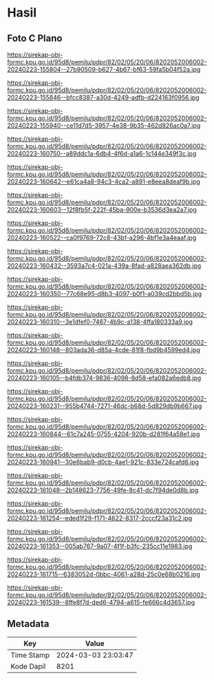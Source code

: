 # Hasil

## Foto C Plano

https://sirekap-obj-formc.kpu.go.id/95d8/pemilu/pdpr/82/02/05/20/06/8202052006002-20240223-155804--27b90509-b627-4b67-bf63-59fa5b04f52a.jpg

https://sirekap-obj-formc.kpu.go.id/95d8/pemilu/pdpr/82/02/05/20/06/8202052006002-20240223-155846--bfcc8387-a30d-4249-adfb-d224163f0956.jpg

https://sirekap-obj-formc.kpu.go.id/95d8/pemilu/pdpr/82/02/05/20/06/8202052006002-20240223-155940--ce11d7d5-3957-4e38-9b35-462d826ac0a7.jpg

https://sirekap-obj-formc.kpu.go.id/95d8/pemilu/pdpr/82/02/05/20/06/8202052006002-20240223-160750--a89ddc1a-6db4-4f6d-a1a6-1c144e349f3c.jpg

https://sirekap-obj-formc.kpu.go.id/95d8/pemilu/pdpr/82/02/05/20/06/8202052006002-20240223-160642--e61ca4a8-94c3-4ca2-a891-e8eea8deaf9b.jpg

https://sirekap-obj-formc.kpu.go.id/95d8/pemilu/pdpr/82/02/05/20/06/8202052006002-20240223-160603--12f8fb5f-222f-45ba-900e-b3536d3ea2a7.jpg

https://sirekap-obj-formc.kpu.go.id/95d8/pemilu/pdpr/82/02/05/20/06/8202052006002-20240223-160522--ca0f9769-72c8-43bf-a296-4bf1e3a4eaaf.jpg

https://sirekap-obj-formc.kpu.go.id/95d8/pemilu/pdpr/82/02/05/20/06/8202052006002-20240223-160432--3593a7c4-021a-439a-8fad-a828aea362db.jpg

https://sirekap-obj-formc.kpu.go.id/95d8/pemilu/pdpr/82/02/05/20/06/8202052006002-20240223-160350--77c68e95-d8b3-4097-b0f1-a039cd2bbd5b.jpg

https://sirekap-obj-formc.kpu.go.id/95d8/pemilu/pdpr/82/02/05/20/06/8202052006002-20240223-160310--3e1dfef0-7467-4b9c-a138-4ffa180333a9.jpg

https://sirekap-obj-formc.kpu.go.id/95d8/pemilu/pdpr/82/02/05/20/06/8202052006002-20240223-160148--803ada36-d85a-4cde-81f8-fbd9b4599ed4.jpg

https://sirekap-obj-formc.kpu.go.id/95d8/pemilu/pdpr/82/02/05/20/06/8202052006002-20240223-160105--b4fdb374-9836-4098-8d58-efa082a6edb8.jpg

https://sirekap-obj-formc.kpu.go.id/95d8/pemilu/pdpr/82/02/05/20/06/8202052006002-20240223-160231--955b4744-7271-46dc-b68d-5d829db9b667.jpg

https://sirekap-obj-formc.kpu.go.id/95d8/pemilu/pdpr/82/02/05/20/06/8202052006002-20240223-160844--61c7a245-0755-4204-920b-d281f64a58e1.jpg

https://sirekap-obj-formc.kpu.go.id/95d8/pemilu/pdpr/82/02/05/20/06/8202052006002-20240223-160941--30e6bab9-d0cb-4ae1-921c-833e724cafd6.jpg

https://sirekap-obj-formc.kpu.go.id/95d8/pemilu/pdpr/82/02/05/20/06/8202052006002-20240223-161048--2b148623-7756-49fe-8c41-dc7f94de0d8b.jpg

https://sirekap-obj-formc.kpu.go.id/95d8/pemilu/pdpr/82/02/05/20/06/8202052006002-20240223-161254--eded1f29-f171-4622-8317-2cccf23a31c2.jpg

https://sirekap-obj-formc.kpu.go.id/95d8/pemilu/pdpr/82/02/05/20/06/8202052006002-20240223-161353--005ab767-9a07-4f1f-b3fc-235cc11e1983.jpg

https://sirekap-obj-formc.kpu.go.id/95d8/pemilu/pdpr/82/02/05/20/06/8202052006002-20240223-161715--6383052d-0bbc-4061-a28d-25c0e68b0216.jpg

https://sirekap-obj-formc.kpu.go.id/95d8/pemilu/pdpr/82/02/05/20/06/8202052006002-20240223-161539--8ffe8f7d-ded6-4794-a615-fe666c4d3657.jpg


## Metadata

| Key        | Value               |
| ---------- | ------------------- |
| Time Stamp | 2024-03-03 23:03:47 |
| Kode Dapil | 8201                |



